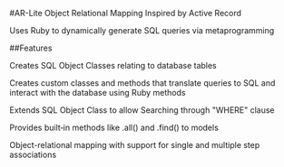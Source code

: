 #AR-Lite
Object Relational Mapping Inspired by Active Record

Uses Ruby to dynamically generate SQL queries via metaprogramming

##Features

Creates SQL Object Classes relating to database tables

Creates custom classes and methods that translate queries to SQL and interact with the database using Ruby methods

Extends SQL Object Class to allow Searching through "WHERE" clause

Provides built‐in methods like .all() and .find() to models

Object-relational mapping with support for single and multiple step associations
